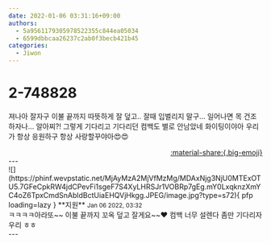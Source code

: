 ```yaml
---
date: 2022-01-06 03:31:16+09:00
authors:
  - 5a9561179305978522355c844ea05034
  - 6599dbbcaa26237c2ab0f3becb421b45
categories:
  - Jiwon
---
```


# 2-748828

<div class="post-container" markdown="1">
<div class="content-container md-sidebar__scrollwrap" markdown="1">

져나아 잘자구 이불 끝까지 따뜻하게 잘 덮고.. 잘때 입벌리지 말구... 일어나면 목 건조하자나... 알아찌?! 그렇게 기다리고 기다리던 컴백도 별로 안남았네 화이팅이야아 우리가 항상 응원하구 항상 사랑할꾸야아😍😍

</div>
</div>

<div style="text-align: right;" markdown="1">
<a href="https://weverse.io/fromis9/fanpost/2-748828" style="text-align: right;">:material-share:{.big-emoji}</a>
</div>
---

<div class="comments-container md-sidebar__scrollwrap" markdown="1">
<div class="comment" markdown="1">
<div class='id-container' markdown="1">
![](https://phinf.wevpstatic.net/MjAyMzA2MjVfMzMg/MDAxNjg3NjU0MTExOTU5.7GFeCpkRW4jdCPevFi1sgeF7S4XyLHRSJr1VOBRp7gEg.mY0LxqknzXmYC4oZ6TpxCmdSnAbldBctUiaEHQVjHkgg.JPEG/image.jpg?type=s72){ pfp loading=lazy }
**<span class="artist">지원</span>** <small>Jan 06 2022, 03:32</small><br>
</div>
<div class='comment-body' markdown="1">
ㅋㅋㅋㅋ아라또~~ 이불 끝까지 꼬옥 덮고 잘게요~~❤️ 컴백 너무 설렌다 좀만 기다리자 우리 ㅎㅎ
</div>
</div>
</div>
---
